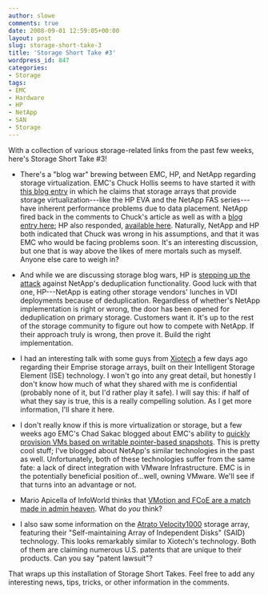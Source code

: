```yaml
---
author: slowe
comments: true
date: 2008-09-01 12:59:05+00:00
layout: post
slug: storage-short-take-3
title: 'Storage Short Take #3'
wordpress_id: 847
categories:
- Storage
tags:
- EMC
- Hardware
- HP
- NetApp
- SAN
- Storage
---
```


With a collection of various storage-related links from the past few weeks, here's Storage Short Take #3!

* There's a "blog war" brewing between EMC, HP, and NetApp regarding storage virtualization. EMC's Chuck Hollis seems to have started it with [this blog entry](http://chucksblog.typepad.com/chucks_blog/2008/07/the-great-data.html) in which he claims that storage arrays that provide storage virtualization---like the HP EVA and the NetApp FAS series---have inherent performance problems due to data placement. NetApp fired back in the comments to Chuck's article as well as with a [blog entry here](http://blogs.netapp.com/extensible_netapp/2008/07/chuck-almost-ge.html); HP also responded, [available here](http://www.communities.hp.com/online/blogs/datastorage/archive/2008/08/07/data-placement-who-s-architecture-is-really-broken.aspx). Naturally, NetApp and HP both indicated that Chuck was wrong in his assumptions, and that it was EMC who would be facing problems soon. It's an interesting discussion, but one that is way above the likes of mere mortals such as myself. Anyone else care to weigh in?

* And while we are discussing storage blog wars, HP is [stepping up the attack](http://www.communities.hp.com/online/blogs/datastorage/archive/2008/08/11/deduplication-online-storage-and-cannibals.aspx) against NetApp's deduplication functionality. Good luck with that one, HP---NetApp is eating other storage vendors' lunches in VDI deployments because of deduplication. Regardless of whether's NetApp implementation is right or wrong, the door has been opened for deduplication on primary storage. Customers want it. It's up to the rest of the storage community to figure out how to compete with NetApp. If their approach truly is wrong, then prove it. Build the right implementation.

* I had an interesting talk with some guys from [Xiotech](http://www.xiotech.com/) a few days ago regarding their Emprise storage arrays, built on their Intelligent Storage Element (ISE) technology. I won't go into any great detail, but honestly I don't know how much of what they shared with me is confidential (probably none of it, but I'd rather play it safe). I will say this: if half of what they say is true, this is a really compelling solution. As I get more information, I'll share it here.

* I don't really know if this is more virtualization or storage, but a few weeks ago EMC's Chad Sakac blogged about EMC's ability to [quickly provision VMs based on writable pointer-based snapshots](http://virtualgeek.typepad.com/virtual_geek/2008/07/array-snapshots.html). This is pretty cool stuff; I've blogged about NetApp's similar technologies in the past as well. Unfortunately, both of these technologies suffer from the same fate: a lack of direct integration with VMware Infrastructure. EMC is in the potentially beneficial position of...well, owning VMware. We'll see if that turns into an advantage or not.

* Mario Apicella of InfoWorld thinks that [VMotion and FCoE are a match made in admin heaven](http://weblog.infoworld.com/storageadviser/archives/2008/08/take_two_on_fco.html). What do _you_ think?

* I also saw some information on the [Atrato Velocity1000](http://www.atrato.com/Product/Velocity1000.asp) storage array, featuring their "Self-maintaining Array of Independent Disks" (SAID) technology. This looks remarkably similar to Xiotech's technology. Both of them are claiming numerous U.S. patents  that are unique to their products. Can you say "patent lawsuit"?

That wraps up this installation of Storage Short Takes. Feel free to add any interesting news, tips, tricks, or other information in the comments.
